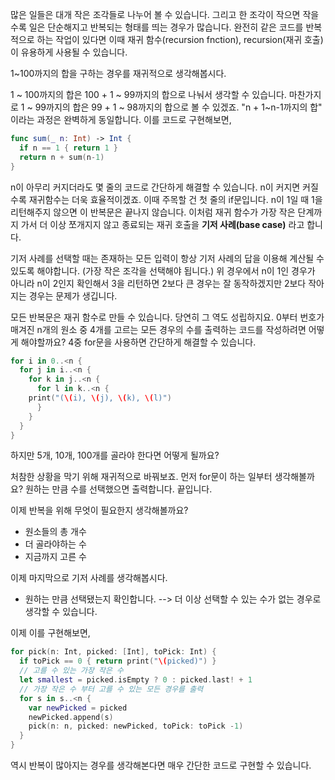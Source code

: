 많은 일들은 대개 작은 조각들로 나누어 볼 수 있습니다.
그리고 한 조각이 작으면 작을수록 일은 단순해지고 반복되는 형태를 띄는 경우가 많습니다.
완전히 같은 코드를 반복적으로 하는 작업이 있다면 이때 재귀 함수(recursion fnction), recursion(재귀 호출)이 유용하게 사용될 수 있습니다.

1~100까지의 합을 구하는 경우를 재귀적으로 생각해봅시다.

1 ~ 100까지의 합은 100 + 1 ~ 99까지의 합으로 나눠서 생각할 수 있습니다.
마찬가지로 1 ~ 99까지의 합은 99 + 1 ~ 98까지의 합으로 볼 수 있겠죠.
"n + 1~n-1까지의 합" 이라는 과정은 완벽하게 동일합니다. 
이를 코드로 구현해보면,

```swift
func sum(_ n: Int) -> Int {
  if n == 1 { return 1 }
  return n + sum(n-1)
}
```

n이 아무리 커지더라도 몇 줄의 코드로 간단하게 해결할 수 있습니다. n이 커지면 커질수록 재귀함수는 더욱 효율적이겠죠. 이때 주목할 건 첫 줄의 if문입니다. n이 1일 때 1을 리턴해주지 않으면 이 반복문은 끝나지 않습니다. 이처럼 재귀 함수가 가장 작은 단계까지 가서 더 이상 쪼개지지 않고 종료되는 재귀 호출을 **기저 사례(base case)** 라고 합니다. 

기저 사례를 선택할 때는 존재하는 모든 입력이 항상 기저 사례의 답을 이용해 계산될 수 있도록 해야합니다. (가장 작은 조각을 선택해야 됩니다.) 위 경우에서 n이 1인 경우가 아니라 n이 2인지 확인해서 3을 리턴하면 2보다 큰 경우는 잘 동작하겠지만 2보다 작아지는 경우는 문제가 생깁니다. 



모든 반복문은 재귀 함수로 만들 수 있습니다. 당연히 그 역도 성립하지요. 
0부터 번호가 매겨진 n개의 원소 중 4개를 고르는 모든 경우의 수를 출력하는 코드를 작성하려면 어떻게 해야할까요?
4중 for문을 사용하면 간단하게 해결할 수 있습니다.

```swift
for i in 0..<n {
  for j in i..<n {
    for k in j..<n {
      for l in k..<n {
	print("(\(i), \(j), \(k), \(l)")        
      }
    }
  }
}
```

하지만 5개, 10개, 100개를 골라야 한다면 어떻게 될까요?

처참한 상황을 막기 위해 재귀적으로 바꿔보죠. 먼저 for문이 하는 일부터 생각해볼까요?
원하는 만큼 수를 선택했으면 출력합니다. 끝입니다.

이제 반복을 위해 무엇이 필요한지 생각해볼까요?

- 원소들의 총 개수
- 더 골라야하는 수
- 지금까지 고른 수



이제 마지막으로 기저 사례를 생각해봅시다. 

- 원하는 만큼 선택됐는지 확인합니다. 
  --> 더 이상 선택할 수 있는 수가 없는 경우로 생각할 수 있습니다.



이제 이를 구현해보면,

```swift
for pick(n: Int, picked: [Int], toPick: Int) {
  if toPick == 0 { return print("\(picked)") }
  // 고를 수 있는 가장 작은 수
  let smallest = picked.isEmpty ? 0 : picked.last! + 1
  // 가장 작은 수 부터 고를 수 있는 모든 경우를 출력
  for s in s..<n {
    var newPicked = picked
    newPicked.append(s)
   	pick(n: n, picked: newPicked, toPick: toPick -1)
  }
}
```

역시 반복이 많아지는 경우를 생각해본다면 매우 간단한 코드로 구현할 수 있습니다.
